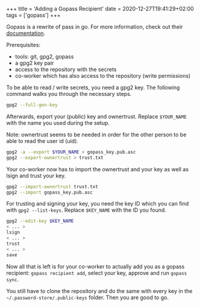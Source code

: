 +++
title = 'Adding a Gopass Recipient'
date = 2020-12-27T19:41:29+02:00
tags = ['gopass']
+++

Gopass is a rewrite of pass in go. For more information, check out their [documentation](https://www.gopass.pw/docs/).

Prerequisites:

- tools: git, gpg2, gopass
- a gpg2 key pair
- access to the repository with the secrets
- co-worker which has also access to the repository (write permissions)

To be able to read / write secrets, you need a gpg2 key. The following command walks you through the necessary steps.

```bash
gpg2 --full-gen-key
```

Afterwards, export your (public) key and ownertrust. Replace `$YOUR_NAME` with the name you used during the setup.

Note: ownertrust seems to be needed in order for the other person to be able to read the user id (uid).

```bash
gpg2 -a --export $YOUR_NAME > gopass_key.pub.asc
gpg2 --export-ownertrust > trust.txt
```

Your co-worker now has to import the ownertrust and your key as well as lsign and trust your key.

```bash
gpg2 --import-ownertrust trust.txt
gpg2 --import gopass_key.pub.asc
```

For trusting and signing your key, you need the key ID which you can find with `gpg2 --list-keys`. Replace `$KEY_NAME` with the ID you found.

```bash
gpg2 --edit-key $KEY_NAME
< ... > 
lsign
< ... > 
trust
< ... >
save
```

Now all that is left is for your co-worker to actually add you as a gopass recipient: `gopass recipient add`, select your key, approve and run `gopass sync`.

You still have to clone the repository and do the same with every key in the `~/.password-store/.public-keys` folder. Then you are good to go.
